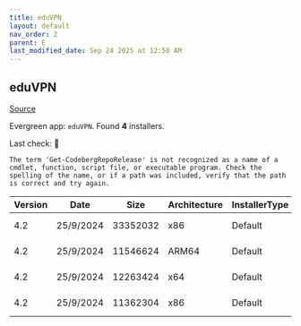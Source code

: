 ```yaml
---
title: eduVPN
layout: default
nav_order: 2
parent: E
last_modified_date: Sep 24 2025 at 12:50 AM
---
```


## eduVPN

[Source](https://app.eduvpn.org/)

Evergreen app: `eduVPN`. Found **4** installers.

Last check: 🔴
```
The term 'Get-CodebergRepoRelease' is not recognized as a name of a cmdlet, function, script file, or executable program. Check the spelling of the name, or if a path was included, verify that the path is correct and try again.
```

| Version | Date      | Size     | Architecture | InstallerType | Type | URI                                                                                                                                                                          |
| ------- | --------- | -------- | ------------ | ------------- | ---- | ---------------------------------------------------------------------------------------------------------------------------------------------------------------------------- |
| 4.2     | 25/9/2024 | 33352032 | x86          | Default       | exe  | [https://codeberg.org/eduVPN/windows/releases/download/4.2/eduVPNClient_4.2.exe](https://codeberg.org/eduVPN/windows/releases/download/4.2/eduVPNClient_4.2.exe)             |
| 4.2     | 25/9/2024 | 11546624 | ARM64        | Default       | msi  | [https://codeberg.org/eduVPN/windows/releases/download/4.2/eduVPNClient_4.2_ARM64.msi](https://codeberg.org/eduVPN/windows/releases/download/4.2/eduVPNClient_4.2_ARM64.msi) |
| 4.2     | 25/9/2024 | 12263424 | x64          | Default       | msi  | [https://codeberg.org/eduVPN/windows/releases/download/4.2/eduVPNClient_4.2_x64.msi](https://codeberg.org/eduVPN/windows/releases/download/4.2/eduVPNClient_4.2_x64.msi)     |
| 4.2     | 25/9/2024 | 11362304 | x86          | Default       | msi  | [https://codeberg.org/eduVPN/windows/releases/download/4.2/eduVPNClient_4.2_x86.msi](https://codeberg.org/eduVPN/windows/releases/download/4.2/eduVPNClient_4.2_x86.msi)     |
